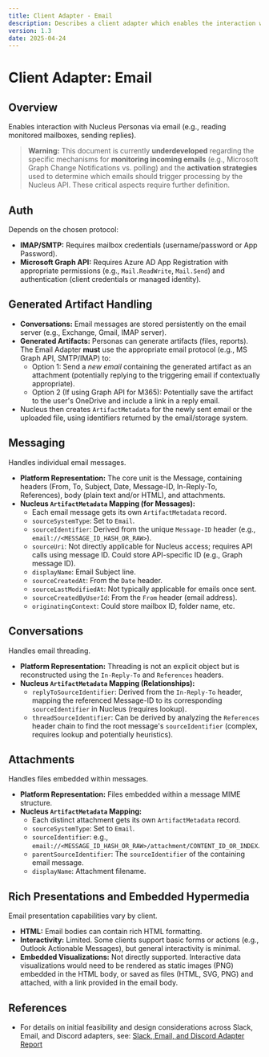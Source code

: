 ```yaml
---
title: Client Adapter - Email
description: Describes a client adapter which enables the interaction with Nucleus personas in Email
version: 1.3
date: 2025-04-24
---
```


# Client Adapter: Email


## Overview

Enables interaction with Nucleus Personas via email (e.g., reading monitored mailboxes, sending replies).

> **Warning:** This document is currently **underdeveloped** regarding the specific mechanisms for **monitoring incoming emails** (e.g., Microsoft Graph Change Notifications vs. polling) and the **activation strategies** used to determine which emails should trigger processing by the Nucleus API. These critical aspects require further definition.


## Auth

Depends on the chosen protocol:
*   **IMAP/SMTP:** Requires mailbox credentials (username/password or App Password).
*   **Microsoft Graph API:** Requires Azure AD App Registration with appropriate permissions (e.g., `Mail.ReadWrite`, `Mail.Send`) and authentication (client credentials or managed identity).


## Generated Artifact Handling

*   **Conversations:** Email messages are stored persistently on the email server (e.g., Exchange, Gmail, IMAP server).
*   **Generated Artifacts:** Personas can generate artifacts (files, reports). The Email Adapter **must** use the appropriate email protocol (e.g., MS Graph API, SMTP/IMAP) to:
    *   Option 1: Send a *new email* containing the generated artifact as an attachment (potentially replying to the triggering email if contextually appropriate).
    *   Option 2 (If using Graph API for M365): Potentially save the artifact to the user's OneDrive and include a link in a reply email.
*   Nucleus then creates `ArtifactMetadata` for the newly sent email or the uploaded file, using identifiers returned by the email/storage system.


## Messaging

Handles individual email messages.

*   **Platform Representation:** The core unit is the Message, containing headers (From, To, Subject, Date, Message-ID, In-Reply-To, References), body (plain text and/or HTML), and attachments.
*   **Nucleus `ArtifactMetadata` Mapping (for Messages):**
    *   Each email message gets its own `ArtifactMetadata` record.
    *   `sourceSystemType`: Set to `Email`.
    *   `sourceIdentifier`: Derived from the unique `Message-ID` header (e.g., `email://<MESSAGE_ID_HASH_OR_RAW>`).
    *   `sourceUri`: Not directly applicable for Nucleus access; requires API calls using message ID. Could store API-specific ID (e.g., Graph message ID).
    *   `displayName`: Email Subject line.
    *   `sourceCreatedAt`: From the `Date` header.
    *   `sourceLastModifiedAt`: Not typically applicable for emails once sent.
    *   `sourceCreatedByUserId`: From the `From` header (email address).
    *   `originatingContext`: Could store mailbox ID, folder name, etc.


## Conversations

Handles email threading.

*   **Platform Representation:** Threading is not an explicit object but is reconstructed using the `In-Reply-To` and `References` headers.
*   **Nucleus `ArtifactMetadata` Mapping (Relationships):**
    *   `replyToSourceIdentifier`: Derived from the `In-Reply-To` header, mapping the referenced Message-ID to its corresponding `sourceIdentifier` in Nucleus (requires lookup).
    *   `threadSourceIdentifier`: Can be derived by analyzing the `References` header chain to find the root message's `sourceIdentifier` (complex, requires lookup and potentially heuristics).


## Attachments

Handles files embedded within messages.

*   **Platform Representation:** Files embedded within a message MIME structure.
*   **Nucleus `ArtifactMetadata` Mapping:**
    *   Each distinct attachment gets its own `ArtifactMetadata` record.
    *   `sourceSystemType`: Set to `Email`.
    *   `sourceIdentifier`: e.g., `email://<MESSAGE_ID_HASH_OR_RAW>/attachment/CONTENT_ID_OR_INDEX`.
    *   `parentSourceIdentifier`: The `sourceIdentifier` of the containing email message.
    *   `displayName`: Attachment filename.


## Rich Presentations and Embedded Hypermedia

Email presentation capabilities vary by client.

*   **HTML:** Email bodies can contain rich HTML formatting.
*   **Interactivity:** Limited. Some clients support basic forms or actions (e.g., Outlook Actionable Messages), but general interactivity is minimal.
*   **Embedded Visualizations:** Not directly supported. Interactive data visualizations would need to be rendered as static images (PNG) embedded in the HTML body, or saved as files (HTML, SVG, PNG) and attached, with a link provided in the email body.

## References

*   For details on initial feasibility and design considerations across Slack, Email, and Discord adapters, see: [Slack, Email, and Discord Adapter Report](../../HelpfulMarkdownFiles/Slack-Email-Discord-Adapter-Report.md)
